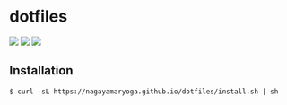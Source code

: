 # dotfiles

![](https://github.com/NagayamaRyoga/dotfiles/workflows/Ubuntu/badge.svg)
![](https://github.com/NagayamaRyoga/dotfiles/workflows/macOS/badge.svg)
![](https://github.com/NagayamaRyoga/dotfiles/workflows/Lint/badge.svg)

## Installation

```shell
$ curl -sL https://nagayamaryoga.github.io/dotfiles/install.sh | sh
```
